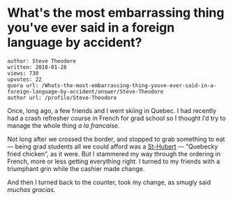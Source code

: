 # What's the most embarrassing thing you've ever said in a foreign language by accident?

	author: Steve Theodore
	written: 2018-01-28
	views: 730
	upvotes: 22
	quora url: /Whats-the-most-embarrassing-thing-youve-ever-said-in-a-foreign-language-by-accident/answer/Steve-Theodore
	author url: /profile/Steve-Theodore


Once, long ago, a few friends and I went skiing in Quebec. I had recently had a crash refresher course in French for grad school so I thought I’d try to manage the whole thing _a la francaise._ 

Not long after we crossed the border, and stopped to grab something to eat — being grad students all we could afford was a [St-Hubert](http://www.st-hubert.com/index.en.html) — “Quebecky fried chicken”, as it were. But I stammered my way through the ordering in French, more or less getting everything right. I turned to my friends with a triumphant grin while the cashier made change.

And then I turned back to the counter, took my change, as smugly said _muchas gracias._ 

